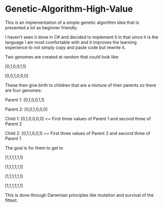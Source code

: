 # Genetic-Algorithm-High-Value

This is an implementation of a simple genetic algorithm idea that is presented a lot as beginner friendly. 

I haven't seen it done in C# and decided to implement it in that since it is the language I am most comfortable with and it improves the learning experience to not simply copy and paste code but rewrite it.  

Two genomes are created at random that could look like:

[0,1,0,0,1,1]

[0,0,1,0,0,0]

These then give birth to children that are a mixture of their parents so there are four genomes:

Parent 1: [0,1,0,0,1,1]

Parent 2: [0,0,1,0,0,0]

Child 1:  [0,1,0,0,0,0] <= First three values of Parent 1 and second three of Parent 2

Child 2:  [0,1,1,0,0,1] <= First three values of Parent 2 and second three of Parent 1

The goal is for them to get to

[1,1,1,1,1,1]

[1,1,1,1,1,1]

[1,1,1,1,1,1]

[1,1,1,1,1,1]

This is done through Darwinian principles like mutation and survival of the fittest. 

